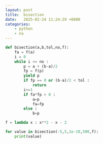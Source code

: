 ```yaml
---
layout: post
title:  bisection
date:   2025-02-24 11:24:29 +0800
categories:
    - python
    - na
---
```


<script>
  MathJax = {
    tex: {
      inlineMath: [['$', '$'], ['\\(', '\\)']],
      displayMath: [['$$', '$$'], ['\\[', '\\]']]
    }
  };
</script>
<script src="https://cdn.jsdelivr.net/npm/mathjax@3/es5/tex-mml-chtml.js"></script>

```python
def bisection(a,b,tol,no,f):
    fa = f(a)
    i = 0
    while i <= no :
        p = a + (b-a)/2
        fp = f(p)
        yield p
        if fp == 0 or (b-a)/2 < tol :
            return  
        i+=1 
        if fa*fp > 0 :
            a=p 
            fa=fp
        else :
            b=p

f = lambda x : x**2 - x - 2

for value in bisection(-5,5,1e-10,500,f):
    print(value) 
```

<!-- 1. 二分法

二分法用于求解方程 $f(x)=0$ 的根。它需要一个区间 $[a,b]$，并且在该区间上 f(a)⋅f(b)<0f(a)⋅f(b)<0。

```py
def bisection_method(func, a, b, tol=1e-5, max_iter=100):
    if func(a) * func(b) >= 0:
        print("Bisection method fails.")
        return None
    for i in range(max_iter):
        c = (a + b) / 2
        if abs(func(c)) < tol:
            return c
        elif func(a) * func(c) < 0:
            b = c
        else:
            a = c
    return (a + b) / 2

# 示例
def func(x):
    return x**3 - x - 2

root = bisection_method(func, 1, 2)
print("Root found by bisection method:", root)
```

解释：
二分法在每次迭代中将区间长度减半，直到找到足够精确的根。每次迭代检查中点 c 是否满足 f(c)=0f(c)=0 或达到容差。
2. 割线法

割线法是一种不需要求导数的迭代方法，比二分法收敛速度快，但要求初始两个点。

```py
def secant_method(func, x0, x1, tol=1e-5, max_iter=100):
    for i in range(max_iter):
        f_x0 = func(x0)
        f_x1 = func(x1)
        if abs(f_x1 - f_x0) < tol:
            print("Divide by zero in secant method")
            return None
        x2 = x1 - f_x1 * (x1 - x0) / (f_x1 - f_x0)
        if abs(x2 - x1) < tol:
            return x2
        x0, x1 = x1, x2
    return x1

# 示例
root = secant_method(func, 1, 2)
print("Root found by secant method:", root)
```

解释：
割线法利用两个点 x0 和 x1 生成割线，并逐步逼近根。相比于二分法，割线法没有区间要求，但可能收敛性不如牛顿法。 -->